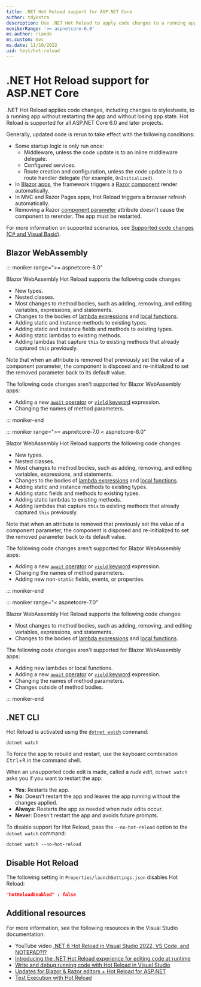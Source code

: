 ```yaml
---
title: .NET Hot Reload support for ASP.NET Core
author: tdykstra
description: Use .NET Hot Reload to apply code changes to a running app without restarting the app and without losing app state.
monikerRange: '>= aspnetcore-6.0'
ms.author: riande
ms.custom: mvc
ms.date: 11/10/2022
uid: test/hot-reload
---
```

# .NET Hot Reload support for ASP.NET Core

.NET Hot Reload applies code changes, including changes to stylesheets, to a running app without restarting the app and without losing app state. Hot Reload is supported for all ASP.NET Core 6.0 and later projects.

Generally, updated code is rerun to take effect with the following conditions:

* Some startup logic is only run once:
  * Middleware, unless the code update is to an inline middleware delegate.
  * Configured services.
  * Route creation and configuration, unless the code update is to a route handler delegate (for example, `OnInitialized`).
* In [Blazor apps](xref:blazor/index), the framework triggers a [Razor component](xref:blazor/components/index) render automatically.
* In MVC and Razor Pages apps, Hot Reload triggers a browser refresh automatically.
* Removing a Razor [component parameter](xref:blazor/components/index#component-parameters) attribute doesn't cause the component to rerender. The app must be restarted.

For more information on supported scenarios, see [Supported code changes (C# and Visual Basic)](/visualstudio/debugger/supported-code-changes-csharp).

## Blazor WebAssembly

::: moniker range=">= aspnetcore-8.0"

Blazor WebAssembly Hot Reload supports the following code changes:

* New types.
* Nested classes.
* Most changes to method bodies, such as adding, removing, and editing variables, expressions, and statements.
* Changes to the bodies of [lambda expressions](/dotnet/csharp/language-reference/operators/lambda-expressions) and [local functions](/dotnet/csharp/programming-guide/classes-and-structs/local-functions).
* Adding static and instance methods to existing types.
* Adding static and instance fields and methods to existing types.
* Adding static lambdas to existing methods.
* Adding lambdas that capture `this` to existing methods that already captured `this` previously.

Note that when an attribute is removed that previously set the value of a component parameter, the component is disposed and re-initialized to set the removed parameter back to its default value.

The following code changes aren't supported for Blazor WebAssembly apps:

* Adding a new [`await` operator](/dotnet/csharp/language-reference/operators/await) or [`yield` keyword](/dotnet/csharp/language-reference/keywords/yield) expression.
* Changing the names of method parameters.

::: moniker-end

::: moniker range=">= aspnetcore-7.0 < aspnetcore-8.0"

Blazor WebAssembly Hot Reload supports the following code changes:

* New types.
* Nested classes.
* Most changes to method bodies, such as adding, removing, and editing variables, expressions, and statements.
* Changes to the bodies of [lambda expressions](/dotnet/csharp/language-reference/operators/lambda-expressions) and [local functions](/dotnet/csharp/programming-guide/classes-and-structs/local-functions).
* Adding static and instance methods to existing types.
* Adding static fields and methods to existing types.
* Adding static lambdas to existing methods.
* Adding lambdas that capture `this` to existing methods that already captured `this` previously.

Note that when an attribute is removed that previously set the value of a component parameter, the component is disposed and re-initialized to set the removed parameter back to its default value.

The following code changes aren't supported for Blazor WebAssembly apps:

* Adding a new [`await` operator](/dotnet/csharp/language-reference/operators/await) or [`yield` keyword](/dotnet/csharp/language-reference/keywords/yield) expression.
* Changing the names of method parameters.
* Adding new non-`static` fields, events, or properties.

::: moniker-end

::: moniker range="< aspnetcore-7.0"

Blazor WebAssembly Hot Reload supports the following code changes:

* Most changes to method bodies, such as adding, removing, and editing variables, expressions, and statements.
* Changes to the bodies of [lambda expressions](/dotnet/csharp/language-reference/operators/lambda-expressions) and [local functions](/dotnet/csharp/programming-guide/classes-and-structs/local-functions).

The following code changes aren't supported for Blazor WebAssembly apps:

* Adding new lambdas or local functions.
* Adding a new [`await` operator](/dotnet/csharp/language-reference/operators/await) or [`yield` keyword](/dotnet/csharp/language-reference/keywords/yield) expression.
* Changing the names of method parameters.
* Changes outside of method bodies.

::: moniker-end

## .NET CLI

Hot Reload is activated using the [`dotnet watch`](xref:tutorials/dotnet-watch) command:

```dotnetcli
dotnet watch
```

To force the app to rebuild and restart, use the keyboard combination <kbd>Ctrl</kbd>+<kbd>R</kbd> in the command shell.

When an unsupported code edit is made, called a *rude edit*, `dotnet watch` asks you if you want to restart the app:

* **Yes**: Restarts the app.
* **No**: Doesn't restart the app and leaves the app running without the changes applied.
* **Always**: Restarts the app as needed when rude edits occur.
* **Never**: Doesn't restart the app and avoids future prompts.

To disable support for Hot Reload, pass the `--no-hot-reload` option to the `dotnet watch` command:

```dotnetcli
dotnet watch --no-hot-reload
```

## Disable Hot Reload

The following setting in `Properties/launchSettings.json` disables Hot Reload:

```json
"hotReloadEnabled" : false
```

## Additional resources

For more information, see the following resources in the Visual Studio documentation:

* YouTube video [.NET 6 Hot Reload in Visual Studio 2022, VS Code, and NOTEPAD?!?](https://www.youtube.com/watch?v=4S3vPzawnoQ)
* [Introducing the .NET Hot Reload experience for editing code at runtime](https://devblogs.microsoft.com/dotnet/introducing-net-hot-reload/)
* [Write and debug running code with Hot Reload in Visual Studio](/visualstudio/debugger/hot-reload)
* [Updates for Blazor & Razor editors + Hot Reload for ASP.NET](/visualstudio/ide/whats-new-visual-studio-2022#updates-for-blazor--razor-editors--hot-reload-for-aspnet)
* [Test Execution with Hot Reload](/visualstudio/test/test-execution-with-hot-reload)
